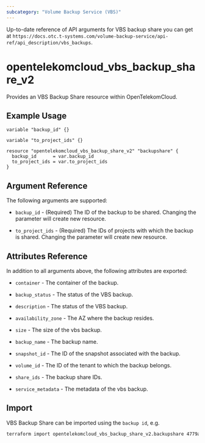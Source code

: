 ```yaml
---
subcategory: "Volume Backup Service (VBS)"
---
```


Up-to-date reference of API arguments for VBS backup share you can get at
`https://docs.otc.t-systems.com/volume-backup-service/api-ref/api_description/vbs_backups`.

# opentelekomcloud_vbs_backup_share_v2

Provides an VBS Backup Share resource within OpenTelekomCloud.

## Example Usage

```hcl
variable "backup_id" {}

variable "to_project_ids" {}

resource "opentelekomcloud_vbs_backup_share_v2" "backupshare" {
  backup_id      = var.backup_id
  to_project_ids = var.to_project_ids
}
```

## Argument Reference

The following arguments are supported:

* `backup_id` - (Required) The ID of the backup to be shared. Changing the parameter will create new resource.

* `to_project_ids` - (Required) The IDs of projects with which the backup is shared. Changing the parameter will create new resource.

## Attributes Reference

In addition to all arguments above, the following attributes are exported:

* `container` - The container of the backup.

* `backup_status` - The status of the VBS backup.

* `description` - The status of the VBS backup.

* `availability_zone` - The AZ where the backup resides.

* `size` - The size of the vbs backup.

* `backup_name` - The backup name.

* `snapshot_id` - The ID of the snapshot associated with the backup.

* `volume_id` - The ID of the tenant to which the backup belongs.

* `share_ids` - The backup share IDs.

* `service_metadata` - The metadata of the vbs backup.

## Import

VBS Backup Share can be imported using the `backup id`, e.g.

```sh
terraform import opentelekomcloud_vbs_backup_share_v2.backupshare 4779ab1c-7c1a-44b1-a02e-93dfc361b32d
```
